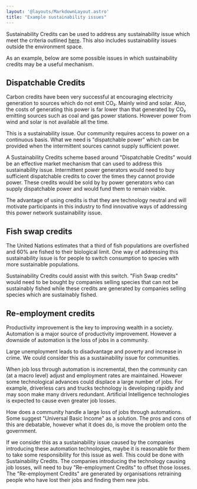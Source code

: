 ```yaml
---
layout: '@layouts/MarkdownLayout.astro'
title: "Example sustainability issues"
---
```


Sustainability Credits can be used to address any sustainability issue which meet the criteria outlined [here](../what-are-sustainability-credits/).  This also includes sustainability issues outside the environment space.

As an example, below are some possible issues in which sustainability credits may be a useful mechanism.

##  Dispatchable Credits

Carbon credits have been very successful at encouraging electricity generation to sources which do not emit CO₂.  Mainly wind and solar.  Also, the costs of generating this power is far lower than that generated by CO₂ emitting sources such as coal and gas power stations.  However power from wind and solar is not available all the time.

This is a sustainability issue. Our community requires access to power on a continuous basis.  What we need is "dispatchable power" which can be provided when the intermittent sources cannot supply sufficient power.

A Sustainability Credits scheme based around "Dispatchable Credits" would be an effective market mechanism that can used to address this sustainability issue.  Intermittent power generators would need to buy sufficient dispatchable credits to cover the times they cannot provide power.  These credits would be sold by by power generators who can supply dispatchable power and would fund them to remain viable.

The advantage of using credits is that they are technology neutral and will motivate participants in this industry to find innovative ways of addressing this power network sustainability issue.

##  Fish swap credits

The United Nations estimates that a third of fish populations are overfished and 60% are fished to their biological limit. One way of addressing this sustainability issue is for people to switch consumption to species with more sustainable populations.

Sustainability Credits could assist with this switch. "Fish Swap credits" would need to be bought by companies selling species that can not be sustainably fished while these credits are generated by companies selling species which are sustainably fished.

##  Re-employment credits

Productivity improvement is the key to improving wealth in a society. Automation is a major source of productivity improvement.  However a downside of automation is the loss of jobs in a community.

Large unemployment leads to disadvantage and poverty and increase in crime.  We could consider this as a sustainability issue for communities.

When job loss through automation is incremental, then the community can (at a macro level) adjust and employment rates are maintained.  However some technological advances could displace a large number of jobs. For example, driverless cars and trucks technology is developing rapidly and may soon make many drivers redundant. Artificial Intelligence technologies is expected to cause even greater job losses.

How does a community handle a large loss of jobs through automations. Some suggest "Universal Basic Income" as a solution.  The pros and cons of this are debatable, however what it does do, is move the problem onto the government.

If we consider this as a sustainability issue caused by the companies introducing these automation technologies, maybe it is reasonable for them to take some responsibility for this issue as well.  This could be done with Sustainability Credits. The companies introducing the technology causing job losses, will need to buy "Re-employment Credits" to offset those losses.  The "Re-employment Credits" are generated by organisations retraining people who have lost their jobs and finding them new jobs.
